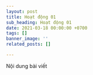 ```yaml
---
layout: post
title: Hoạt động 01
sub_heading: Hoạt động 01
date: 2021-03-18 00:00:00 +0700
tags: []
banner_image: ''
related_posts: []

---
```

Nội dung bài viết
